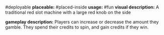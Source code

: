 #deployable
**placeable:** #placed-inside
**usage:** #fun
**visual description:** A traditional red slot machine with a large red knob on the side

**gameplay description:** Players can increase or decrease the amount they gamble. They spend their credits to spin, and gain credits if they win.